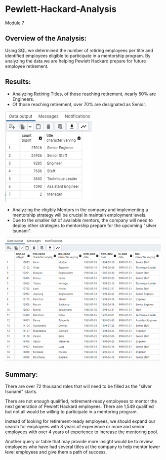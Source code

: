# Pewlett-Hackard-Analysis
Module 7

## Overview of the Analysis:
Using SQL we determined the number of retiring employees per title and identified employees eligible to participate in a mentorship program. By analyzing the data we are helping Pewlett Hackard prepare for future employee retirement.

## Results:
- Analyzing Retiring Titles, of those reaching retirement, nearly 50% are Engineers.
- Of those reaching retirement, over 70% are designated as Senior.

![TBrickey]( https://github.com/TBrickey/Pewlett-Hackard-Analysis/blob/main/Queries/retiring_titles.png)

- Analyzing the eligibly Mentors in the company and implementing a mentorship strategy will be crucial in maintain employment levels.
- Due to the smaller list of available mentors, the company will need to deploy other strategies to mentorship prepare for the upcoming "silver tsunami".
 
![TBrickey]( https://github.com/TBrickey/Pewlett-Hackard-Analysis/blob/main/Queries/mentorship_eligibility.png)

## Summary:
There are over 72 thousand roles that will need to be filled as the "silver tsunami" starts. 

There are not enough qualified, retirement-ready employees to mentor the next generation of Pewlett Hackard employees. There are 1,549 qualified but not all would be willing to participate in a mentoring program.

Instead of looking for retirement-ready employees, we should expand our search for employees with 8 years of experience or more and senior employees with over 4 years of experience to increase the mentoring pool.  

Another query or table that may provide more insight would be to review employees who have had several titles at the company to help mentor lower level employees and give them a path of success.
